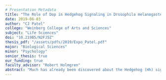 ```yaml
---
# Presentation Metadata
title: "The Role of Dop in Hedgehog Signaling in Drosophila melanogaster"
date: 2019-06-03
author: "CJ Patel"
college: "Weinberg College of Arts and Sciences"
subject: "Life Sciences"
doi: "10.21985/N2FJ5Z"
thesis_pdf: "/assets/pdfs/2019/Expo_Patel.pdf"
major: "Biological Sciences"
minor: "Psychology"
senior_thesis: true
our_funding: true
faculty_advisor: "Robert Holmgren"
abstract: "Much has already been discovered about the Hedgehog (Hh) signaling pathway and its involvement in patterning and tissue development in embryos, but the specific functions its key components play has not yet been fully elucidated. One potential component is the protein kinase Dop, which is involved in cellular trafficking. Here, I examine whether Dop’s role in cellular transport has an impact on Hh signal transduction. Immunofluorescent staining experiments were carried out on wing imaginal discs in which dop gene expression was knocked down by RNAi or removed in clones mutant for dop. Discs were assayed for their morphology, the distribution of Hh pathway components and the expression of Hh target genes. Results show that clones mutant for dop have peculiar phenotypic effects including long actin rich projections, while dop knockdown in the posterior compartment seems to specifically affect short-range Hh signaling and the activation of ptc."
---
```

